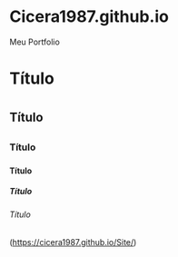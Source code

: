 # Cicera1987.github.io
Meu Portfolio

# Título <h1>
## Título <h2>
### Título <h3>
#### Título <h4>
##### Título <h5>
###### Título <h6>

(https://cicera1987.github.io/Site/)

